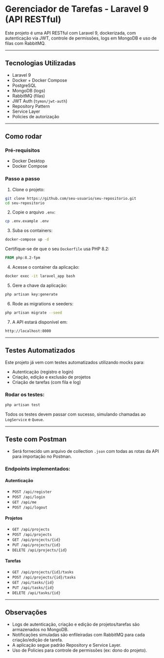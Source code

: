 # Gerenciador de Tarefas - Laravel 9 (API RESTful)

Este projeto é uma API RESTful com Laravel 9, dockerizada, com autenticação via JWT, controle de permissões, logs em MongoDB e uso de filas com RabbitMQ.

---

## Tecnologias Utilizadas

- Laravel 9
- Docker + Docker Compose
- PostgreSQL
- MongoDB (logs)
- RabbitMQ (filas)
- JWT Auth (`tymon/jwt-auth`)
- Repository Pattern
- Service Layer
- Policies de autorização

---

## Como rodar

### Pré-requisitos

- Docker Desktop
- Docker Compose

### Passo a passo

1. Clone o projeto:

```bash
git clone https://github.com/seu-usuario/seu-repositorio.git
cd seu-repositorio
```

2. Copie o arquivo `.env`:

```bash
cp .env.example .env
```

3. Suba os containers:

```bash
docker-compose up -d
```

Certifique-se de que o seu `Dockerfile` usa PHP 8.2:

```Dockerfile
FROM php:8.2-fpm
```

4. Acesse o container da aplicação:

```bash
docker exec -it laravel_app bash
```

5. Gere a chave da aplicação:

```bash
php artisan key:generate
```

6. Rode as migrations e seeders:

```bash
php artisan migrate --seed
```

7. A API estará disponível em:

```
http://localhost:8000
```

---

## Testes Automatizados

Este projeto já vem com testes automatizados utilizando mocks para:

- Autenticação (registro e login)
- Criação, edição e exclusão de projetos
- Criação de tarefas (com fila e log)

### Rodar os testes:

```bash
php artisan test
```

Todos os testes devem passar com sucesso, simulando chamadas ao `LogService` e `Queue`.

---

## Teste com Postman

- Será fornecido um arquivo de collection `.json` com todas as rotas da API para importação no Postman.

### Endpoints implementados:

#### Autenticação
- `POST /api/register`
- `POST /api/login`
- `GET /api/me`
- `POST /api/logout`

#### Projetos
- `GET /api/projects`
- `POST /api/projects`
- `GET /api/projects/{id}`
- `PUT /api/projects/{id}`
- `DELETE /api/projects/{id}`

#### Tarefas
- `GET /api/projects/{id}/tasks`
- `POST /api/projects/{id}/tasks`
- `GET /api/tasks/{id}`
- `PUT /api/tasks/{id}`
- `DELETE /api/tasks/{id}`

---

## Observações

- Logs de autenticação, criação e edição de projetos/tarefas são armazenados no MongoDB.
- Notificações simuladas são enfileiradas com RabbitMQ para cada criação/edição de tarefa.
- A aplicação segue padrão Repository e Service Layer.
- Uso de Policies para controle de permissões (ex: dono do projeto).
